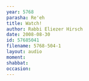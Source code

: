 ```yaml
---
year: 5768
parasha: Re'eh
title: Watch!
author: Rabbi Eliezer Hirsch
date: 2008-08-30
id: 57685041
filename: 5768-504-1
layout: audio
moment: 
shabbat: 
occasion: 
---
```

